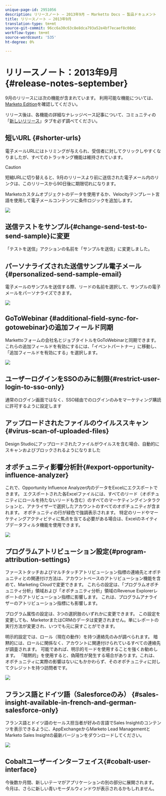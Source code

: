 ```yaml
---
unique-page-id: 2951056
description: リリースノート — 2013年9月 — Marketto Docs — 製品ドキュメント
title: リリースノート — 2013年9月
translation-type: tm+mt
source-git-commit: 96cc6a30c63c8e8dca793a52e4bf7ecaef8c08dc
workflow-type: tm+mt
source-wordcount: '535'
ht-degree: 0%

---
```



# リリースノート：2013年9月{#release-notes-september}

9月のリリースには次の機能が含まれています。 利用可能な機能については、[Marketo Edition](http://docs.marketo.com/display/docs/assets/pricing.php)を確認してください。

リリース後は、各機能の詳細なナレッジベース記事について、コミュニティの「[新しいリリース](release-notes-december-2013.md)」タブを必ず調べてください。

## 短いURL {#shorter-urls}

電子メールURLにはトリミングが与えられ、受信者に対してクリックしやすくなりましたが、すべてのトラッキング機能は維持されています。

>[!CAUTION]
>
>短縮URLに切り替えると、9月のリリースより前に送信された電子メール内のリンクは、このリリースから90日後に期限切れになります。

Marketoカスタムオブジェクトのデータを使用するか、Velocityテンプレート言語を使用して電子メールコンテンツに条件ロジックを追加します。

![](assets/image2014-9-22-17-3a10-3a56.png)

## 送信テストをサンプル{#change-send-test-to-send-sample}に変更

「テストを送信」アクションの名前を「サンプルを送信」に変更しました。

## パーソナライズされた送信サンプル電子メール{#personalized-send-sample-email}

電子メールのサンプルを送信する際、リードの名前を選択して、サンプルの電子メールをパーソナライズできます。

![](assets/image2014-9-22-17-3a11-3a22.png)

## GoToWebinar {#additional-field-sync-for-gotowebinar}の追加フィールド同期

Markettoフォームの会社名とジョブタイトルをGoToWebinarと同期できます。 これらの追加フィールドを有効にするには、「イベントパートナー」に移動し、「追加フィールドを有効にする」を選択します。

![](assets/image2014-9-22-17-3a11-3a53.png)

## ユーザーログインをSSOのみに制限{#restrict-user-login-to-sso-only}

通常のログイン画面ではなく、SSO経由でのログインのみをマーケティング購読に許可するように設定します

## アップロードされたファイルのウイルススキャン{#virus-scan-of-uploaded-files}

Design Studioにアップロードされたファイルがウイルスを含む場合、自動的にスキャンおよびブロックされるようになりました

## オポチュニティ影響分析計{#export-opportunity-influence-analyzer}

これで、Opportunity Influence Analyzer内のデータをExcelにエクスポートできます。 エクスポートされた各Excelファイルには、すべてのリード（オポチュニティにロールを持たないリードも含む）のすべてのマーケティングインタラクションと、アナライザーで選択したアカウントのすべてのオポチュニティが含まれます。 オポチュニティの行が緑色で強調表示されます。 特定のリードやマーケティングアクティビティに焦点を当てる必要がある場合は、Excelのネイティブデータフィルタ機能を使用できます。

![](assets/image2014-9-22-17-3a12-3a23.png)

## プログラムアトリビューション設定{#program-attribution-settings}

ファーストタッチおよびマルチタッチアトリビューション指標の連絡先とオポチュニティとの関連付け方法は、アカウントベースのアトリビューション機能を含めて、Marketing Cloudで変更できます。 これらの設定は、「プログラムオポチュニティ分析」領域および「オポチュニティ分析」領域のRevenue Explorerレポートのアトリビューション指標に影響します。 これは、プログラムアナライザーのアトリビューション指標にも影響します。

プログラム属性の設定は、3つの選択肢のいずれかに変更できます。 この設定を変更しても、MarketorまたはCRMのデータは変更されません。単にレポートの実行方法が変更され、いつでも元に戻すことができます。

明示的設定では、ロール（現在の動作）を持つ連絡先のみが調べられます。 暗黙的には、ロールに関係なく、アカウントに関連付けられているすべての連絡先が調査されます。 可能であれば、明示的モードを使用することを強くお勧めします。 「暗黙的」を使用すると、偽陽性が発生する場合があります。これは、オポチュニティに実際の影響はないにもかかわらず、そのオポチュニティに対してクレジットを持つ訪問者です。

![](assets/image2014-9-22-17-3a12-3a43.png)

## フランス語とドイツ語（Salesforceのみ） {#sales-insight-available-in-french-and-german-salesforce-only}

フランス語とドイツ語のセールス担当者が好みの言語でSales Insightのコンテンツを表示できるように、AppExchangeからMarketo Lead ManagementとMarketo Sales Insightの最新バージョンをダウンロードしてください。

![](assets/image2014-9-22-17-3a13-3a12.png)

## Cobaltユーザーインターフェイス{#cobalt-user-interface}

今後数か月間、新しいテーマがアプリケーションの別の部分に展開されます。 今月は、さらに新しい青いモーダルウィンドウが表示されるかもしれません。
